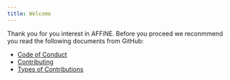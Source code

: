 ```yaml
---
title: Welcome
---
```


Thank you for you interest in AFFiNE. Before you proceed we reconmmend you read the following documents from GitHub:

- [Code of Conduct](https://github.com/toeverything/AFFiNE/blob/develop/docs/CODE_OF_CONDUCT.md)
- [Contributing](https://github.com/toeverything/AFFiNE/blob/develop/docs/CONTRIBUTING.md)
- [Types of Contributions](https://github.com/toeverything/AFFiNE/blob/develop/docs/types-of-contributions.md)
